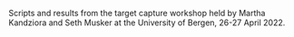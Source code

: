 Scripts and results from the target capture workshop held by Martha Kandziora and Seth Musker at the University of Bergen, 26-27 April 2022.
